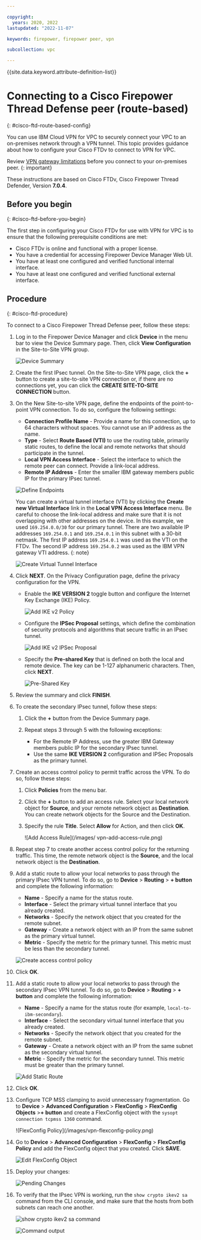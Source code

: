 ```yaml
---

copyright:
  years: 2020, 2022
lastupdated: "2022-11-07"

keywords: firepower, firepower peer, vpn

subcollection: vpc

---
```


{{site.data.keyword.attribute-definition-list}}

# Connecting to a Cisco Firepower Thread Defense peer (route-based)
{: #cisco-ftd-route-based-config}

You can use IBM Cloud VPN for VPC to securely connect your VPC to an on-premises network through a VPN tunnel. This topic provides guidance about how to configure your Cisco FTDv to connect to VPN for VPC.

Review [VPN gateway limitations](/docs/vpc?topic=vpc-vpn-limitations) before you connect to your on-premises peer.
{: important}

These instructions are based on Cisco FTDv, Cisco Firepower Thread Defender, Version **7.0.4**.

## Before you begin
{: #cisco-ftd-before-you-begin}

The first step in configuring your Cisco FTDv for use with VPN for VPC is to ensure that the following prerequisite conditions are met:

- Cisco FTDv is online and functional with a proper license.
- You have a credential for accessing Firepower Device Manager Web UI.
- You have at least one configured and verified functional internal interface.
- You have at least one configured and verified functional external interface.

## Procedure
{: #cisco-ftd-procedure}

To connect to a Cisco Firepower Thread Defense peer, follow these steps:

1. Log in to the Firepower Device Manager and click **Device** in the menu bar to view the Device Summary page. Then, click **View Configuration** in the Site-to-Site VPN group. 

   ![Device Summary](/images/vpn-device-summary.png)

1. Create the first IPsec tunnel. On the Site-to-Site VPN page, click the **+** button to create a site-to-site VPN connection or, if there are no connections yet, you can click the **CREATE SITE-TO-SITE CONNECTION** button.
1. On the New Site-to-site VPN page, define the endpoints of the point-to-point VPN connection. To do so, configure the following settings:

   - **Connection Profile Name** - Provide a name for this connection, up to 64 characters without spaces. You cannot use an IP address as the name.
   - **Type** - Select **Route Based (VTI)** to use the routing table, primarily static routes, to define the local and remote networks that should participate in the tunnel.
   - **Local VPN Access Interface** - Select the interface to which the remote peer can connect. Provide a link-local address. 
   - **Remote IP Address** - Enter the smaller IBM gateway members public IP for the primary IPsec tunnel.
   
   ![Define Endpoints](/images/vpn-define-endpoints.png)

      You can create a virtual tunnel interface (VTI) by clicking the **Create new Virtual Interface** link in the **Local VPN Access Interface** menu. Be careful to choose the link-local address and make sure that it is not overlapping with other addresses on the device. In this example, we used `169.254.0.0/30` for our primary tunnel. There are two available IP addresses `169.254.0.1` and `169.254.0.1` in this subnet with a 30-bit netmask. The first IP address `169.254.0.1` was used as the VTI on the FTDv. The second IP address `169.254.0.2` was used as the IBM VPN gateway VTI address.
      {: note}
      
      ![Create Virtual Tunnel Interface](/images/vpn-create-vti.png)

1. Click **NEXT**. On the Privacy Configuration page, define the privacy configuration for the VPN.

   * Enable the **IKE VERSION 2** toggle button and configure the Internet Key Exchange (IKE) Policy.

      ![Add IKE v2 Policy](/images/vpn-add-ike-v2-policy.png)

   * Configure the **IPSec Proposal** settings, which define the combination of security protocols and algorithms that secure traffic in an IPsec tunnel. 

      ![Add IKE v2 IPSec Proposal](/images/vpn-add-ike-v2-ipsec-proposal.png)

   * Specify the **Pre-shared Key** that is defined on both the local and remote device. The key can be 1-127 alphanumeric characters. Then, click **NEXT**.

      ![Pre-Shared Key](/images/vpn-pre-shared-key.png)

1. Review the summary and click **FINISH**. 
1. To create the secondary IPsec tunnel, follow these steps:

   1. Click the **+** button from the Device Summary page. 
   1. Repeat steps 3 through 5 with the following exceptions:

      * For the Remote IP Address, use the greater IBM Gateway members public IP for the secondary IPsec tunnel.
      * Use the same **IKE VERSION 2** configuration and IPSec Proposals as the primary tunnel. 

1. Create an access control policy to permit traffic across the VPN. To do so, follow these steps:

      1. Click **Policies** from the menu bar. 
      1. Click the **+** button to add an access rule. Select your local network object for **Source**, and your remote network object as **Destination**. You can create network objects for the Source and the Destination.
      1. Specify the rule **Title**. Select **Allow** for Action, and then click **OK**.
      
         ![Add Access Rule](/images/ vpn-add-access-rule.png)

1. Repeat step 7 to create another access control policy for the returning traffic. This time, the remote network object is the **Source**, and the local network object is the **Destination**. 
1. Add a static route to allow your local networks to pass through the primary IPsec VPN tunnel. To do so, go to **Device** > **Routing** > **+ button** and complete the following information:

   - **Name** - Specify a name for the status route.
   - **Interface** - Select the primary virtual tunnel interface that you already created.
   - **Networks** - Specify the network object that you created for the remote subnet.
   - **Gateway** - Create a network object with an IP from the same subnet as the primary virtual tunnel.
   - **Metric** - Specify the metric for the primary tunnel. This metric must be less than the secondary tunnel.

   ![Create access control policy](/images/vpn-create-access-control-policy.png)

1. Click **OK**.

1. Add a static route to allow your local networks to pass through the secondary IPsec VPN tunnel. To do so, go to **Device** > **Routing** > **+ button** and complete the following information:

   - **Name** - Specify a name for the status route (for example, `local-to-ibm-secondary`).
   - **Interface** - Select the secondary virtual tunnel interface that you already created.
   - **Networks** - Specify the network object that you created for the remote subnet.
   - **Gateway** - Create a network object with an IP from the same subnet as the secondary virtual tunnel.
   - **Metric** - Specify the metric for the secondary tunnel. This metric must be greater than the primary tunnel.

   ![Add Static Route](/images/vpn-add-static-route.png)

1. Click **OK**.

1. Configure TCP MSS clamping to avoid unnecessary fragmentation. Go to **Device** > **Advanced Configuration** > **FlexConfig** > **FlexConfig Objects** >**+ button** and create a FlexConfig object with the `sysopt connection tcpmss 1360` command.

   !(FlexConfig Policy](/images/vpn-flexconfig-policy.png)

1. Go to **Device** > **Advanced Configuration** > **FlexConfig** > **FlexConfig Policy** and add the FlexConfig object that you created. Click **SAVE**.

   ![Edit FlexConfig Object](/images/vpn-edit-flexconfig-object.png)

1. Deploy your changes:

   ![Pending Changes](/images/vpn-pending-changes.png)

1. To verify that the IPsec VPN is working, run the `show crypto ikev2 sa` command from the CLI console, and make sure that the hosts from both subnets can reach one another.

   ![`show crypto ikev2 sa` command](/images/vpn-cli-command.png)

   ![Command output](/images/vpn-command-output.png)
